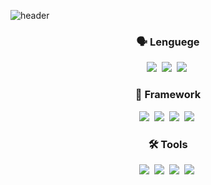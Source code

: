 
![header](https://capsule-render.vercel.app/api?type=waving&color=auto&height=250&section=header&text=SungYoung&fontSize=60&animation=fadeIn&fontAlignY=38&descAlignY=51&descAlign=62)

<h3 align="center"> 🗣 Lenguege</h3>

<p align = "center">
  <img src="https://img.shields.io/badge/Java-FF8C00?style=flat-square&logo=Java&logoColor=white"/></a>&nbsp 
  <img src="https://img.shields.io/badge/Kotlin-006D5C?style=flat-square&logo=Kotlin&logoColor=white"/></a>&nbsp 
  <img src="https://img.shields.io/badge/C++-00599C?style=flat-square&logo=C%2B%2B&logoColor=white"/></a>&nbsp 
</p>


<h3 align="center"> 🏢 Framework</h3>

<p align = "center">
  <img src="https://img.shields.io/badge/SpringBoot-3DDC84?style=flat-square&logo=SpringBoot&logoColor=white"/></a>&nbsp
  <img src="https://img.shields.io/badge/JPA-4479A1?style=flat-square&logo=Jpa&logoColor=white"/></a>&nbsp 
  <img src="https://img.shields.io/badge/Mybatis-F6C915?style=flat-square&logo=MyBatis&logoColor=white"/></a>&nbsp 
  <img src="https://img.shields.io/badge/Vue.js-green?style=flat-square&logo=Vue.js&logoColor=white"/></a>&nbsp 
</p>



<h3 align="center"> 🛠 Tools</h3>

<p align = "center">
  <img src="https://img.shields.io/badge/GitHub-EEEEEE?style=flat-square&logo=github&logoColor=black"/></a>&nbsp 
  <img src="https://img.shields.io/badge/AWS-FF8C00?style=flat-square&logo=amazon&logoColor=black"/></a>&nbsp 
  <img src="https://img.shields.io/badge/Docker-2391e6?style=flat-square&logo=kubernetes&logoColor=black"/></a>&nbsp 
  <img src="https://img.shields.io/badge/Kubernetes-3169de?style=flat-square&logo=kubernetes&logoColor=black"/></a>&nbsp 
</p>
